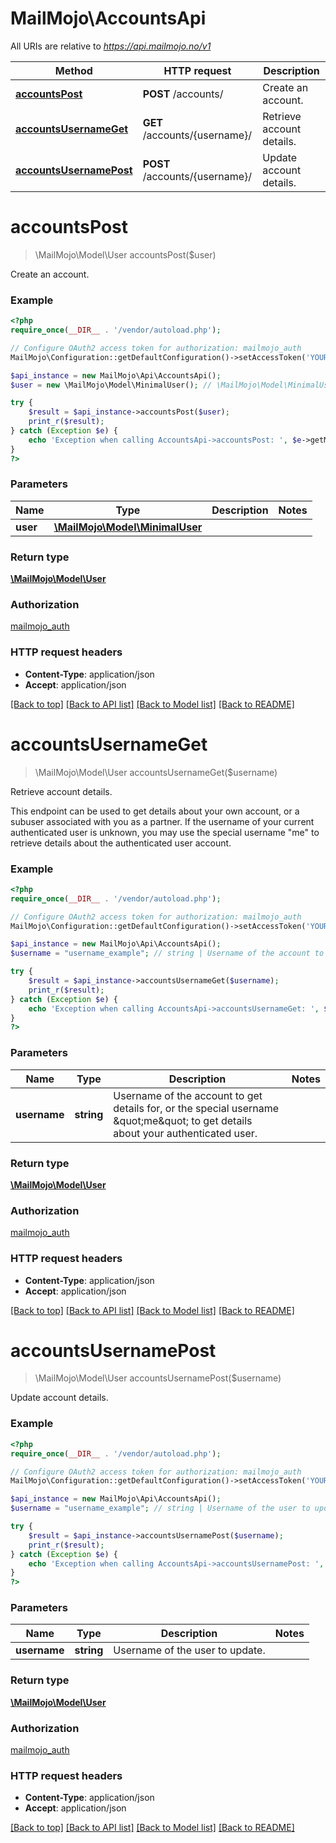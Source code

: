 # MailMojo\AccountsApi

All URIs are relative to *https://api.mailmojo.no/v1*

Method | HTTP request | Description
------------- | ------------- | -------------
[**accountsPost**](AccountsApi.md#accountsPost) | **POST** /accounts/ | Create an account.
[**accountsUsernameGet**](AccountsApi.md#accountsUsernameGet) | **GET** /accounts/{username}/ | Retrieve account details.
[**accountsUsernamePost**](AccountsApi.md#accountsUsernamePost) | **POST** /accounts/{username}/ | Update account details.


# **accountsPost**
> \MailMojo\Model\User accountsPost($user)

Create an account.

### Example
```php
<?php
require_once(__DIR__ . '/vendor/autoload.php');

// Configure OAuth2 access token for authorization: mailmojo_auth
MailMojo\Configuration::getDefaultConfiguration()->setAccessToken('YOUR_ACCESS_TOKEN');

$api_instance = new MailMojo\Api\AccountsApi();
$user = new \MailMojo\Model\MinimalUser(); // \MailMojo\Model\MinimalUser | 

try {
    $result = $api_instance->accountsPost($user);
    print_r($result);
} catch (Exception $e) {
    echo 'Exception when calling AccountsApi->accountsPost: ', $e->getMessage(), PHP_EOL;
}
?>
```

### Parameters

Name | Type | Description  | Notes
------------- | ------------- | ------------- | -------------
 **user** | [**\MailMojo\Model\MinimalUser**](../Model/\MailMojo\Model\MinimalUser.md)|  |

### Return type

[**\MailMojo\Model\User**](../Model/User.md)

### Authorization

[mailmojo_auth](../../README.md#mailmojo_auth)

### HTTP request headers

 - **Content-Type**: application/json
 - **Accept**: application/json

[[Back to top]](#) [[Back to API list]](../../README.md#documentation-for-api-endpoints) [[Back to Model list]](../../README.md#documentation-for-models) [[Back to README]](../../README.md)

# **accountsUsernameGet**
> \MailMojo\Model\User accountsUsernameGet($username)

Retrieve account details.

This endpoint can be used to get details about your own account, or a subuser associated with you as a partner. If the username of your current authenticated user is unknown, you may use the special username \"me\" to retrieve details about the authenticated user account.

### Example
```php
<?php
require_once(__DIR__ . '/vendor/autoload.php');

// Configure OAuth2 access token for authorization: mailmojo_auth
MailMojo\Configuration::getDefaultConfiguration()->setAccessToken('YOUR_ACCESS_TOKEN');

$api_instance = new MailMojo\Api\AccountsApi();
$username = "username_example"; // string | Username of the account to get details for, or the special username \"me\" to get details about your authenticated user.

try {
    $result = $api_instance->accountsUsernameGet($username);
    print_r($result);
} catch (Exception $e) {
    echo 'Exception when calling AccountsApi->accountsUsernameGet: ', $e->getMessage(), PHP_EOL;
}
?>
```

### Parameters

Name | Type | Description  | Notes
------------- | ------------- | ------------- | -------------
 **username** | **string**| Username of the account to get details for, or the special username \&quot;me\&quot; to get details about your authenticated user. |

### Return type

[**\MailMojo\Model\User**](../Model/User.md)

### Authorization

[mailmojo_auth](../../README.md#mailmojo_auth)

### HTTP request headers

 - **Content-Type**: application/json
 - **Accept**: application/json

[[Back to top]](#) [[Back to API list]](../../README.md#documentation-for-api-endpoints) [[Back to Model list]](../../README.md#documentation-for-models) [[Back to README]](../../README.md)

# **accountsUsernamePost**
> \MailMojo\Model\User accountsUsernamePost($username)

Update account details.

### Example
```php
<?php
require_once(__DIR__ . '/vendor/autoload.php');

// Configure OAuth2 access token for authorization: mailmojo_auth
MailMojo\Configuration::getDefaultConfiguration()->setAccessToken('YOUR_ACCESS_TOKEN');

$api_instance = new MailMojo\Api\AccountsApi();
$username = "username_example"; // string | Username of the user to update.

try {
    $result = $api_instance->accountsUsernamePost($username);
    print_r($result);
} catch (Exception $e) {
    echo 'Exception when calling AccountsApi->accountsUsernamePost: ', $e->getMessage(), PHP_EOL;
}
?>
```

### Parameters

Name | Type | Description  | Notes
------------- | ------------- | ------------- | -------------
 **username** | **string**| Username of the user to update. |

### Return type

[**\MailMojo\Model\User**](../Model/User.md)

### Authorization

[mailmojo_auth](../../README.md#mailmojo_auth)

### HTTP request headers

 - **Content-Type**: application/json
 - **Accept**: application/json

[[Back to top]](#) [[Back to API list]](../../README.md#documentation-for-api-endpoints) [[Back to Model list]](../../README.md#documentation-for-models) [[Back to README]](../../README.md)

